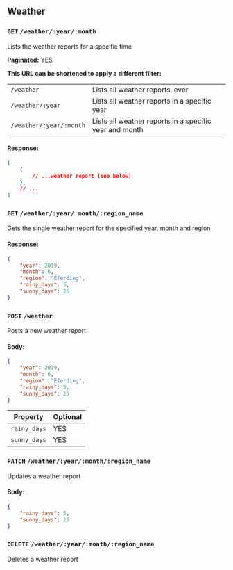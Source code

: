 ## Weather

### `GET` `/weather/:year/:month`
Lists the weather reports for a specific time

__Paginated:__ YES

__This URL can be shortened to apply a different filter:__

|||
|-|-|
| `/weather` | Lists all weather reports, ever |
| `/weather/:year` | Lists all weather reports in a specific year |
| `/weather/:year/:month` | Lists all weather reports in a specific year and month |

#### Response:
```json
[
	{
		// ...weather report (see below)
	},
	// ...
]
```


### `GET` `/weather/:year/:month/:region_name`
Gets the single weather report for the specified year, month and region

#### Response:
```json
{
	"year": 2019,
	"month": 6,
	"region": "Eferding",
	"rainy_days": 5,
	"sunny_days": 25
}
```


### `POST` `/weather`
Posts a new weather report

#### Body:
```json
{
	"year": 2019,
	"month": 6,
	"region": "Eferding",
	"rainy_days": 5,
	"sunny_days": 25
}
```

| Property | Optional |
|-|-|
| `rainy_days` | YES |
| `sunny_days` | YES |


### `PATCH` `/weather/:year/:month/:region_name`
Updates a weather report

#### Body:
```json
{
	"rainy_days": 5,
	"sunny_days": 25
}
```


### `DELETE` `/weather/:year/:month/:region_name`
Deletes a weather report
